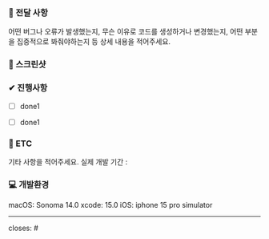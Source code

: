 ### 📃 전달 사항
어떤 버그나 오류가 발생했는지, 무슨 이유로 코드를 생성하거나 변경했는지, 어떤 부분을 집중적으로 봐줘야하는지 등
상세 내용을 적어주세요.


### 📸 스크린샷



### ✔ 진행사항
- [ ] done1
- [ ] done1


### 🔴 ETC
기타 사항을 적어주세요.
실제 개발 기간 : 


### 💻 개발환경
macOS: Sonoma 14.0
xcode: 15.0
iOS: iphone 15 pro simulator


<hr>

closes: #
